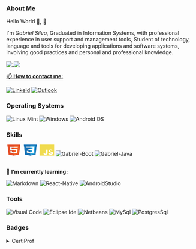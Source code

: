 ### About Me 

Hello World 👋,  💬

<p>
I'm <i>Gabriel Silva</i>, Graduated in Information Systems, with professional experience in user support and management tools, Student of technology, language and tools for developing applications and software systems, involving good practices and personal and professional knowledge.
</p>

<div>
    <a href="https://github.com/GabrielSilva88">
       <img align="center" height="195em" src="https://github-readme-stats.vercel.app/api?username=gabrielsilva88&show_icons=true&theme=dark"/>
       <img align="center" height="195em" src="https://github-readme-stats.vercel.app/api/top-langs/?username=gabrielsilva88&layout=compact&theme=dark"/>
</div>

<!--
![GabrielSilva stats](https://github-readme-stats.vercel.app/api?username=gabrielsilva88&show_icons=true&theme=dark)
[![GabrielSilva88 top-langs](https://github-readme-stats.vercel.app/api/top-langs/?username=gabrielsilva88&layout=compact&theme=dark)](https://github.com/gabrielsilva88/github-readme-stats)
-->


📫 **How to contact me:**

[![LinkeId](https://img.shields.io/badge/LinkedIn-0077B5?style=for-the-badge&logo=linkedin&logoColor=white)](https://www.linkedin.com/in/gabriel-miguel-527656141)
[![Outlook](https://img.shields.io/badge/Microsoft_Outlook-0078D4?style=for-the-badge&logo=microsoft-outlook&logoColor=white)](https://outlook.live.com/mail/0/)

### Operating Systems

![Linux Mint](https://img.shields.io/badge/Linux_Mint-87CF3E?style=for-the-badge&logo=linux-mint&logoColor=white)
![Windows](https://img.shields.io/badge/Windows-0078D6?style=for-the-badge&logo=windows&logoColor=white)
![Android OS](https://img.shields.io/badge/Android-3DDC84?style=for-the-badge&logo=android&logoColor=white)

### Skills

<div>
    <img alt="Gabriel-HTML" height="30" width="40" src="https://raw.githubusercontent.com/devicons/devicon/master/icons/html5/html5-original.svg">
    <img alt="Gabriel-CSS" height="30" width="40" src="https://raw.githubusercontent.com/devicons/devicon/master/icons/css3/css3-original.svg">
    <img alt="Gabriel-Js" height="30" width="40" src="https://raw.githubusercontent.com/devicons/devicon/master/icons/javascript/javascript-plain.svg">
    <img alt="Gabriel-Boot" height="30" width="40" src="https://cdn.jsdelivr.net/gh/devicons/devicon/icons/bootstrap/bootstrap-original-wordmark.svg" />
    <img alt="Gabriel-Java" height="30" width="40" src="data:image/png;base64,iVBORw0KGgoAAAANSUhEUgAAADAAAAAwCAYAAABXAvmHAAAACXBIWXMAAAsTAAALEwEAmpwYAAAFlElEQVR4nO1Xa2xURRQeQERUrG1ntoD4woIS8bmdu+UR6967xQooYCxBpSq7Zy4v8REV/0iqxkR8JMZfYkKMiUZC/eEzJEi6Z5YCf" />
</div><br/>

🌱 **I’m currently learning:**

![Markdown](https://img.shields.io/badge/Markdown-000000?style=for-the-badge&logo=markdown&logoColor=white)
![React-Native](https://img.shields.io/badge/React_Native-20232A?style=for-the-badge&logo=react&logoColor=61DAFB)
![AndroidStudio](https://img.shields.io/badge/Android_Studio-3DDC84?style=for-the-badge&logo=android-studio&logoColor=white)

### Tools

![Visual Code](	https://img.shields.io/badge/Visual_Studio_Code-0078D4?style=for-the-badge&logo=visual%20studio%20code&logoColor=white)
![Eclipse Ide](https://img.shields.io/badge/Eclipse-2C2255?style=for-the-badge&logo=eclipse&logoColor=white)
![Netbeans](https://img.shields.io/badge/apache%20netbeans-1B6AC6?style=for-the-badge&logo=apache%20netbeans%20IDE&logoColor=white)
![MySql](https://img.shields.io/badge/MySQL-00000F?style=for-the-badge&logo=mysql&logoColor=white)
![PostgresSql](https://img.shields.io/badge/PostgreSQL-316192?style=for-the-badge&logo=postgresql&logoColor=white)

### Badges

<details>
<summary> CertiProf </summary>
    <img src="/img/fundamentos-na-lei-geral-de-protecao-de-dados-lgpdf.png" width="100px"></img>
    <img src="/img/lifelong-learning.png" width="100px" ></img>
</details>

<!-- Mesmo efeito ao apresentar dado no markdown 
    
 <div align="center">
     <a href="https://github.com/gabrielsilva88/">
     <img height="175" src="https://github-readme-stats.vercel.app/api?username=gabrielsilva88&show_icons=true&theme=dracula&layoyt=compact"/>
     <img height="175" src="https://github-readme-stats.vercel.app/api/top-langs/?username=gabrielsilva88&theme=dracula&layout=compact"/>
   </div>
-->

<!--  Versão não Utilizada para ocasião. 
<h3 align="center">  Hello World 👋, I'm Gabriel Silva! </h3> 
<div align="center">
     <a href="https://github.com/gabrielsilva88/">
     <img height="175" src="https://github-readme-stats.vercel.app/api?username=gabrielsilva88&show_icons=true&theme=dracula&layoyt=compact"/>
     <img height="175" src="https://github-readme-stats.vercel.app/api/top-langs/?username=gabrielsilva88&theme=defau&layout=compact"/>
   </div>
   ### About Me
  Graduated in Information Systems, with professional experience in user support and management tools, Technology student, in development and database applications, their frameworks.
🌱 I’m currently learning Javascript with react-Native
<a href="https://www.linkedin.com/in/rafaella-ballerini-45875016a" target="_blank"><img src="https://img.shields.io/badge/-LinkedIn-%230077B5?style=for-the-badge&logo=linkedin&logoColor=white" target="_blank"></a> 
### Skills
### Tools
     Imagem do status do GitHub com icones e dados de perfil. 
![GabrielSilva88 GitHub stats](https://github-readme-stats.vercel.app/api?username=GabrielSilva88&show_icons=true&theme=dracula)
[![Top Linguagens](https://github-readme-stats.vercel.app/api/top-langs/?username=GabrielSilva88&theme=dracula&layout=compact)](https://github.com/GabrielSilva88/github-readme-stats)

**GabrielSilva88/GabrielSilva88** is a ✨ _special_ ✨ repository because its `README.md` (this file) appears on your GitHub profile.

Here are some ideas to get you started:

- 🔭 I’m currently working on ...
- 🌱 I’m currently learning ...
- 👯 I’m looking to collaborate on ...
- 🤔 I’m looking for help with ...
- 💬 Ask me about ...
- 📫 How to reach me: ...
- 😄 Pronouns: ...
- ⚡ Fun fact: ...
-->
